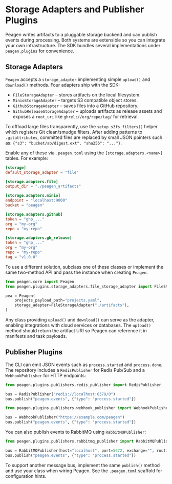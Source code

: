# Storage Adapters and Publisher Plugins

Peagen writes artifacts to a pluggable storage backend and can publish events during processing. Both systems are extensible so you can integrate your own infrastructure. The SDK bundles several implementations under ``peagen.plugins`` for convenience.

## Storage Adapters

`Peagen` accepts a `storage_adapter` implementing simple `upload()` and `download()` methods. Four adapters ship with the SDK:

- `FileStorageAdapter` – stores artifacts on the local filesystem.
- `MinioStorageAdapter` – targets S3 compatible object stores.
- `GithubStorageAdapter` – saves files into a GitHub repository.
- `GithubReleaseStorageAdapter` – uploads artifacts as release assets and
  exposes a `root_uri` like `ghrel://org/repo/tag/` for retrieval.

To offload large files transparently, use the `setup_s3fs_filters()` helper
which registers Git clean/smudge filters. After adding patterns to
`.gitattributes`, committed files are replaced by small JSON pointers such as:
`{"s3": "bucket/ab/digest.ext", "sha256": "..."}`.

Enable any of these via `.peagen.toml` using the `[storage.adapters.<name>]`
tables. For example:

```toml
[storage]
default_storage_adapter = "file"

[storage.adapters.file]
output_dir = "./peagen_artifacts"

[storage.adapters.minio]
endpoint = "localhost:9000"
bucket = "peagen"

[storage.adapters.github]
token = "ghp_..."
org = "my-org"
repo = "my-repo"

[storage.adapters.gh_release]
token = "ghp_..."
org = "my-org"
repo = "my-repo"
tag = "v1.0.0"
```

To use a different solution, subclass one of these classes or implement the same two-method API and pass the instance when creating `Peagen`:

```python
from peagen.core import Peagen
from peagen.plugins.storage_adapters.file_storage_adapter import FileStorageAdapter

pea = Peagen(
    projects_payload_path="projects.yaml",
    storage_adapter=FileStorageAdapter("./artifacts"),
)
```

Any class providing `upload()` and `download()` can serve as the adapter, enabling integrations with cloud services or databases. The `upload()` method should return the artifact URI so Peagen can reference it in manifests and task payloads.

## Publisher Plugins

The CLI can emit JSON events such as `process.started` and `process.done`. The repository includes a `RedisPublisher` for Redis Pub/Sub and a `WebhookPublisher` for HTTP endpoints:


```python
from peagen.plugins.publishers.redis_publisher import RedisPublisher

bus = RedisPublisher("redis://localhost:6379/0")
bus.publish("peagen.events", {"type": "process.started"})
```

```python
from peagen.plugins.publishers.webhook_publisher import WebhookPublisher

bus = WebhookPublisher("https://example.com/peagen")
bus.publish("peagen.events", {"type": "process.started"})
```

You can also publish events to RabbitMQ using `RabbitMQPublisher`:

```python
from peagen.plugins.publishers.rabbitmq_publisher import RabbitMQPublisher

bus = RabbitMQPublisher(host="localhost", port=5672, exchange="", routing_key="peagen.events")
bus.publish("peagen.events", {"type": "process.started"})
```

To support another message bus, implement the same `publish()` method and use your class when wiring Peagen. See the `.peagen.toml` scaffold for configuration hints.
